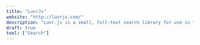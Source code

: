 ```yaml
---
title: "LunrJs"
website: "http://lunrjs.com/"
description: "Lunr.js is a small, full-text search library for use in the browse."
draft: true
tool: ["Search"]
---
```

